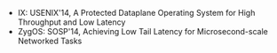 - IX: USENIX'14, A Protected Dataplane Operating System for High Throughput and Low Latency
- ZygOS: SOSP'14, Achieving Low Tail Latency for Microsecond-scale Networked Tasks

